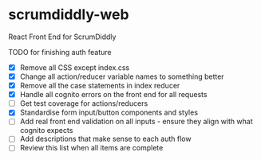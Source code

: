 # scrumdiddly-web
React Front End for ScrumDiddly

TODO for finishing auth feature
- [X] Remove all CSS except index.css
- [X] Change all action/reducer variable names to something better
- [X] Remove all the case statements in index reducer
- [X] Handle all cognito errors on the front end for all requests
- [ ] Get test coverage for actions/reducers
- [X] Standardise form input/button components and styles
- [ ] Add real front end validation on all inputs - ensure they align with what cognito expects
- [ ] Add descriptions that make sense to each auth flow
- [ ] Review this list when all items are complete
